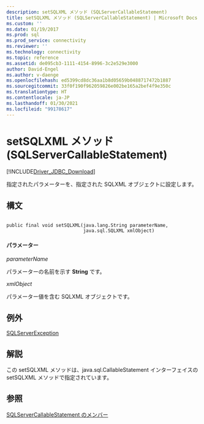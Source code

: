 ```yaml
---
description: setSQLXML メソッド (SQLServerCallableStatement)
title: setSQLXML メソッド (SQLServerCallableStatement) | Microsoft Docs
ms.custom: ''
ms.date: 01/19/2017
ms.prod: sql
ms.prod_service: connectivity
ms.reviewer: ''
ms.technology: connectivity
ms.topic: reference
ms.assetid: de095cb3-1111-4154-8996-3c2e529e3000
author: David-Engel
ms.author: v-daenge
ms.openlocfilehash: ed5399cd8dc36aa1b8d05659b0488717472b1887
ms.sourcegitcommit: 33f0f190f962059826e002be165a2bef4f9e350c
ms.translationtype: HT
ms.contentlocale: ja-JP
ms.lasthandoff: 01/30/2021
ms.locfileid: "99178617"
---
```

# <a name="setsqlxml-method-sqlservercallablestatement"></a>setSQLXML メソッド (SQLServerCallableStatement)
[!INCLUDE[Driver_JDBC_Download](../../../includes/driver_jdbc_download.md)]

  指定されたパラメーターを、指定された SQLXML オブジェクトに設定します。  
  
## <a name="syntax"></a>構文  
  
```  
  
public final void setSQLXML(java.lang.String parameterName,  
                            java.sql.SQLXML xmlObject)  
```  
  
#### <a name="parameters"></a>パラメーター  
 *parameterName*  
  
 パラメーターの名前を示す **String** です。  
  
 *xmlObject*  
  
 パラメーター値を含む SQLXML オブジェクトです。  
  
## <a name="exceptions"></a>例外  
 [SQLServerException](../../../connect/jdbc/reference/sqlserverexception-class.md)  
  
## <a name="remarks"></a>解説  
 この setSQLXML メソッドは、java.sql.CallableStatement インターフェイスの setSQLXML メソッドで指定されています。  
  
## <a name="see-also"></a>参照  
 [SQLServerCallableStatement のメンバー](../../../connect/jdbc/reference/sqlservercallablestatement-members.md)  
  
  
